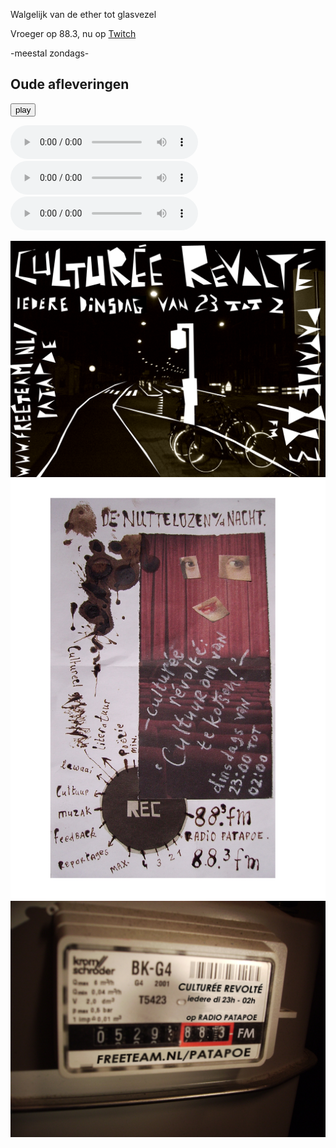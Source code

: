 Walgelijk van de ether tot glasvezel

Vroeger op 88.3, nu op [Twitch](https://www.twitch.tv/cultureerevolte)

-meestal zondags-

## Oude afleveringen

<!--This Way Must let Repository Public-->
<audio ref='Stedelijk Museum Zomer 2008 ?' src="shows/CultureeRevolte06-3-07.mp3"></audio>

<script>
var audio = new Audio("shows/CultureeRevolte06-3-07.mp3")
audio.play()
</script>

<audio id="ABC" src="shows/CultureeRevolte06-3-07.mp3"></audio><button onclick="playAudio('ABC')" type="button">play</button>

  <audio preload="auto" autoplay="autoplay">
    <source src="shows/CultureeRevolte06-3-07.mp3" type="audio/mp3" />
  </audio>
  
  <iframe src="shows/CultureeRevolte06-3-07.mp3" allow="autoplay" style="display:none" id="iframeAudio"></iframe>
  
  <audio controls>
  <source src="https://github.com/CultureeRevolte/CultureeRevolte.github.io/blob/gh-pages/shows/CultureeRevolte13-09-20.mp3?raw=true">
</audio>


<audio controls>
  <source src="https://github.com/CultureeRevolte/CultureeRevolte.github.io/blob/gh-pages/shows/CultureeRevolte13-09-20.mp3?raw=true">
</audio>

<audio controls>
  <source src="shows/CultureeRevolte13-09-20.mp3">
</audio>

![straat](https://github.com/CultureeRevolte/CultureeRevolte.github.io/blob/gh-pages/art/flyer%20straat.bmp?raw=true)
![vlek](https://raw.githubusercontent.com/CultureeRevolte/CultureeRevolte.github.io/gh-pages/art/flyer%20vlek.jpg)
![meterkast](https://raw.githubusercontent.com/CultureeRevolte/CultureeRevolte.github.io/gh-pages/art/flyer%20meterkast%20final.jpg)
